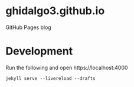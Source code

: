 # ghidalgo3.github.io
GitHub Pages blog

# Development
Run the following and open https://localhost:4000
```
jekyll serve --livereload --drafts
```
